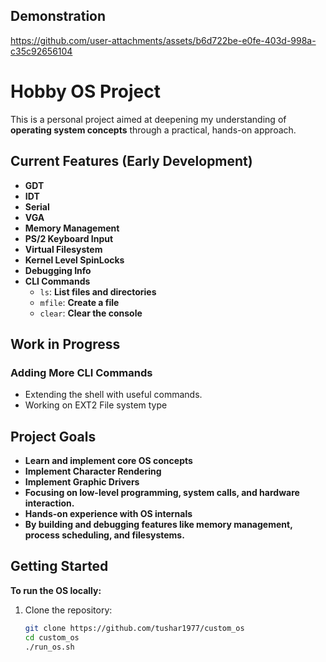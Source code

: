 ## Demonstration 

https://github.com/user-attachments/assets/b6d722be-e0fe-403d-998a-c35c92656104


# Hobby OS Project

This is a personal project aimed at deepening my understanding of **operating system concepts** through a practical, hands-on approach.

## Current Features (Early Development)
- **GDT**
- **IDT**
- **Serial**
- **VGA**
- **Memory Management**  
- **PS/2 Keyboard Input**  
- **Virtual Filesystem**
- **Kernel Level SpinLocks**
- **Debugging Info**
- **CLI Commands**  
  - `ls`: **List files and directories**  
  - `mfile`: **Create a file**  
  - `clear`: **Clear the console**  

## Work in Progress

### Adding More CLI Commands  
- Extending the shell with useful commands.
- Working on EXT2 File system type

## Project Goals
- **Learn and implement core OS concepts**
- **Implement Character Rendering**
- **Implement Graphic Drivers**
- **Focusing on low-level programming, system calls, and hardware interaction.**
- **Hands-on experience with OS internals**
- **By building and debugging features like memory management, process scheduling, and filesystems.**

## Getting Started

**To run the OS locally:**

1. Clone the repository:  
   ```bash
   git clone https://github.com/tushar1977/custom_os
   cd custom_os
   ./run_os.sh
